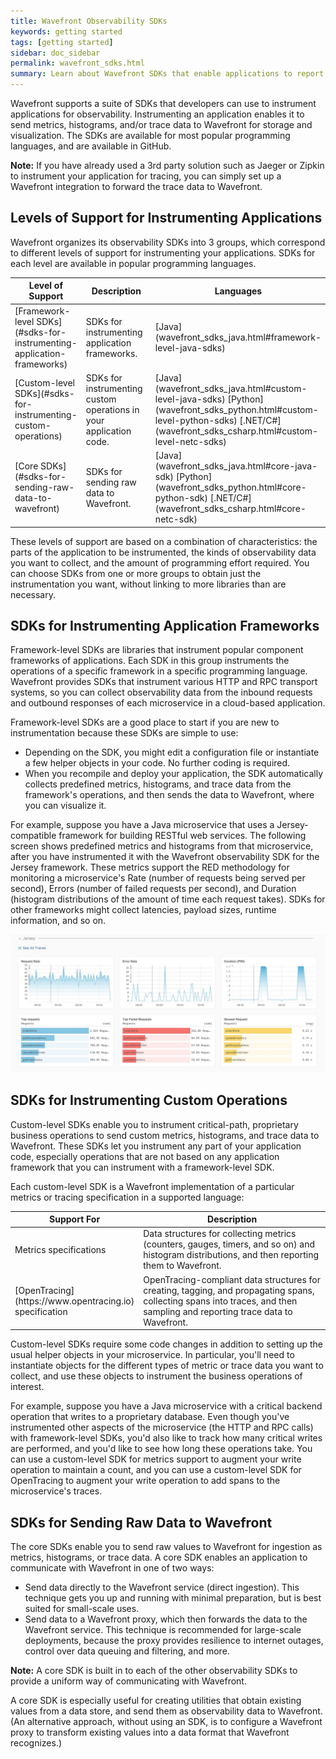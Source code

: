 ```yaml
---
title: Wavefront Observability SDKs
keywords: getting started
tags: [getting started]
sidebar: doc_sidebar
permalink: wavefront_sdks.html
summary: Learn about Wavefront SDKs that enable applications to report metrics, histograms, and trace data.
---
```


Wavefront supports a suite of SDKs that developers can use to instrument applications for observability. Instrumenting an application enables it to send metrics, histograms, and/or trace data to Wavefront for storage and visualization. The SDKs are available for most popular programming languages, and are available in GitHub. 

**Note:** If you have already used a 3rd party solution such as Jaeger or Zipkin to instrument your application for tracing, you can simply set up a Wavefront integration to forward the trace data to Wavefront.

<!---
Will there be any integrations that facilitate setup with an SDK?
--->

## Levels of Support for Instrumenting Applications

Wavefront organizes its observability SDKs into 3 groups, which correspond to different levels of support for instrumenting your applications. SDKs for each level are available in popular programming languages. 

<table style="width: 100%">
<colgroup>
<col width="20%"/>
<col width="60%"/>
<col width="20%"/>
</colgroup>
<thead>
<tr><th>Level of Support</th><th>Description</th><th>Languages</th></tr>
</thead>
<tbody>
<tr>
<td markdown="span">[Framework-level SDKs](#sdks-for-instrumenting-application-frameworks)</td>
<td markdown="span">SDKs for instrumenting application frameworks. </td>
<td markdown="span">[Java](wavefront_sdks_java.html#framework-level-java-sdks) 
<!--- [Python](wavefront_sdks_python.html#framework-level-python-sdks) --->
<!--- [.NET/C#](wavefront_sdks_csharp.html#framework-level-netc-sdks) --->  </td>
</tr>
<tr>
<td markdown="span">[Custom-level SDKs](#sdks-for-instrumenting-custom-operations)</td>
<td markdown="span">SDKs for instrumenting custom operations in your application code.</td> 
<td markdown="span">[Java](wavefront_sdks_java.html#custom-level-java-sdks) [Python](wavefront_sdks_python.html#custom-level-python-sdks)
[.NET/C#](wavefront_sdks_csharp.html#custom-level-netc-sdks)</td>
</tr>
<tr>
<td markdown="span">[Core SDKs](#sdks-for-sending-raw-data-to-wavefront)</td>
<td markdown="span">SDKs for sending raw data to Wavefront.</td>
<td markdown="span">[Java](wavefront_sdks_java.html#core-java-sdk) [Python](wavefront_sdks_python.html#core-python-sdk) 
[.NET/C#](wavefront_sdks_csharp.html#core-netc-sdk)</td>
</tr>
</tbody>
</table>


These levels of support are based on a combination of characteristics: the parts of the application to be instrumented, the kinds of observability data you want to collect, and the amount of programming effort required. You can choose SDKs from one or more groups to obtain just the instrumentation you want, without linking to more libraries than are necessary. 


## SDKs for Instrumenting Application Frameworks

Framework-level SDKs are libraries that instrument popular component frameworks of applications. Each SDK in this group instruments the operations of a specific framework in a specific programming language. Wavefront provides SDKs that instrument various HTTP and RPC transport systems, so you can collect observability data from the inbound requests and outbound responses of each microservice in a cloud-based application.

Framework-level SDKs are a good place to start if you are new to instrumentation because these SDKs are simple to use: 
* Depending on the SDK, you might edit a configuration file or instantiate a few helper objects in your code. No further coding is required.
* When you recompile and deploy your application, the SDK automatically collects predefined metrics, histograms, and trace data from the framework's operations, and then sends the data to Wavefront, where you can visualize it.

For example, suppose you have a Java microservice that uses a Jersey-compatible framework for building RESTful web services. The following screen shows predefined metrics and histograms from that microservice, after you have instrumented it with the Wavefront observability SDK for the Jersey framework. These metrics support the RED methodology for monitoring a microservice's Rate (number of requests being served per second), Errors (number of failed requests per second), and Duration (histogram distributions of the amount of time each request takes). SDKs for other frameworks might collect latencies, payload sizes, runtime information, and so on. 

![tracing fmwk sdk](images/tracing_framework_sdk.png)


## SDKs for Instrumenting Custom Operations 

Custom-level SDKs enable you to instrument critical-path, proprietary business operations to send custom metrics, histograms, and trace data to Wavefront. These SDKs let you instrument any part of your application code, especially operations that are not based on any application framework that you can instrument with a framework-level SDK.


<!--- For example, suppose you have a microservice that performs...XXX operation (writes to a file?). You want to keep track of how many times the operation executes, how long it takes to execute, how many times the operation queues up,  --->

Each custom-level SDK is a Wavefront implementation of a particular metrics or tracing specification in a supported language:

<table style="width: 100%">
<colgroup>
<col width="30%"/>
<col width="70%"/>
</colgroup>
<thead>
<tr><th>Support For</th><th>Description</th></tr>
</thead><tbody>
<tr>
<td markdown="span">Metrics specifications</td>
<td markdown="span">Data structures for collecting metrics (counters, gauges, timers, and so on) and histogram distributions, and then reporting them to Wavefront.</td>
</tr>
<tr>
<td markdown="span">[OpenTracing](https://www.opentracing.io) specification</td>
<td markdown="span">OpenTracing-compliant data structures for creating, tagging, and propagating spans, collecting spans into traces, and then sampling and reporting trace data to Wavefront. </td>
</tr>
</tbody>
</table>

Custom-level SDKs require some code changes in addition to setting up the usual helper objects in your microservice. In particular, you'll need to instantiate objects for the different types of metric or trace data you want to collect, and use these objects to instrument the business operations of interest.

For example, suppose you have a Java microservice with a critical backend operation that writes to a proprietary database. Even though you've instrumented other aspects of the microservice (the HTTP and RPC calls) with framework-level SDKs, you'd also like to track how many critical writes are performed, and you'd like to see how long these operations take. You can use a custom-level SDK for metrics support to augment your write operation to maintain a count, and you can use a custom-level SDK for OpenTracing to augment your write operation to add spans to the microservice's traces. 


## SDKs for Sending Raw Data to Wavefront

The core SDKs enable you to send raw values to Wavefront for ingestion as metrics, histograms, or trace data. A core SDK enables an application to communicate with Wavefront in one of two ways:
* Send data directly to the Wavefront service (direct ingestion). This technique gets you up and running with minimal preparation, but is best suited for small-scale uses.
* Send data to a Wavefront proxy, which then forwards the data to the Wavefront service. This technique is recommended for large-scale deployments, because the proxy provides resilience to internet outages, control over data queuing and filtering, and more.

**Note:** A core SDK is built in to each of the other observability SDKs to provide a uniform way of communicating with Wavefront.

A core SDK is especially useful for creating utilities that obtain existing values from a data store, and send them as observability data to Wavefront.
(An alternative approach, without using an SDK, is to configure a Wavefront proxy to transform existing values into a data format that Wavefront recognizes.)

<!---
## Other SDKs

You can access our SDKs from our public GitHub repository. We're constantly adding functionality to existing SDKs, and adding new SDKs. For example:

* [Wavefront Java Top-Level Project](https://github.com/wavefrontHQ/java) - several independent projects for sending metrics from your Java application to Wavefront. The project includes a Java client, dropwizard metrics project, and more.
* The [wavefront-kubernetes Github repository](https://www.github.com/wavefrontHQ/wavefront-kubernetes) - a new SDK that includes a Horizontal Pod Autoscaler Adapter that allows you to scale pods based on metrics available from the Wavefront Service.
* The [Wavefront AWS Lambda integration](integrations_aws_lambda.html) - allows you to extract standard metrics, and use the code and samples in GitHub to extract business metrics using Python, node.js, and Go.
--->
